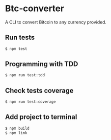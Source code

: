 # Btc-converter

A CLI to convert Bitcoin to any currency provided.

## Run tests

```sh
$ npm test
```

## Programming with TDD

```sh
$ npm run test:tdd
```

## Check tests coverage

```sh
$ npm run test:coverage
```

## Add project to terminal

```sh
$ npm build
$ npm link
```